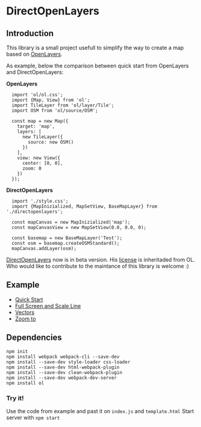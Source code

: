 # DirectOpenLayers

## Introduction

This library is a small project usefull to simplify the way to create a map based on [OpenLayers](https://openlayers.org/).

As example, below the comparison between quick start from OpenLayers and DirectOpenLayers:

**OpenLayers**

      import 'ol/ol.css';
      import {Map, View} from 'ol';
      import TileLayer from 'ol/layer/Tile';
      import OSM from 'ol/source/OSM';

      const map = new Map({
        target: 'map',
        layers: [
          new TileLayer({
            source: new OSM()
          })
        ],
        view: new View({
          center: [0, 0],
          zoom: 0
        })
      });

**DirectOpenLayers**

      import './style.css';
      import {MapInizialized, MapSetView, BaseMapLayer} from './directopenlayers';

      const mapCanvas = new MapInizialized('map');
      const mapCanvasView = new MapSetView(0.0, 0.0, 0);

      const basemap = new BaseMapLayer('Test');
      const osm = basemap.createOSMStandard();
      mapCanvas.addLayer(osm);

[DirectOpenLayers](src/directopenlayers.js) now is in beta version. His [license](LICENSE) is inheritaded from OL.
Who would like to contribute to the maintance of this library is welcome :)

## Example

- [Quick Start](https://maxdragonheart.github.io/DirectOpenLayers/docs/1-quick-start/index.html)
- [Full Screen and Scale Line](https://maxdragonheart.github.io/DirectOpenLayers/docs/2-fullscreen-and-scaleline/index.html)
- [Vectors](docs/guide/3-vectors.md)
- [Zoom to](docs/guide/4-zoom-to.md)

## Dependencies

    npm init
    npm install webpack webpack-cli --save-dev
    npm install --save-dev style-loader css-loader
    npm install --save-dev html-webpack-plugin
    npm install --save-dev clean-webpack-plugin
    npm install --save-dev webpack-dev-server
    npm install ol

### Try it!

Use the code from example and past it on `index.js` and `template.html`
Start server with `npm start`
